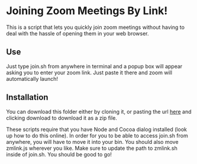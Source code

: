 # Joining Zoom Meetings By Link!
This is a script that lets you quickly join zoom meetings without having to deal with the hassle of opening them in your web browser.

## Use
Just type join.sh from anywhere in terminal and a popup box will appear asking you to enter your zoom link. Just paste it there and zoom will automatically launch!

## Installation
You can download this folder either by cloning it, or pasting the url [here](https://kinolien.github.io/gitzip/) and clicking download to download it as a zip file.

These scripts require that you have Node and Cocoa dialog installed (look up how to do this online). In order for you to be able to access join.sh from anywhere, you will have to move it into your bin. You should also move zmlink.js wherever you like. Make sure to update the path to zmlink.sh inside of join.sh. You should be good to go!
